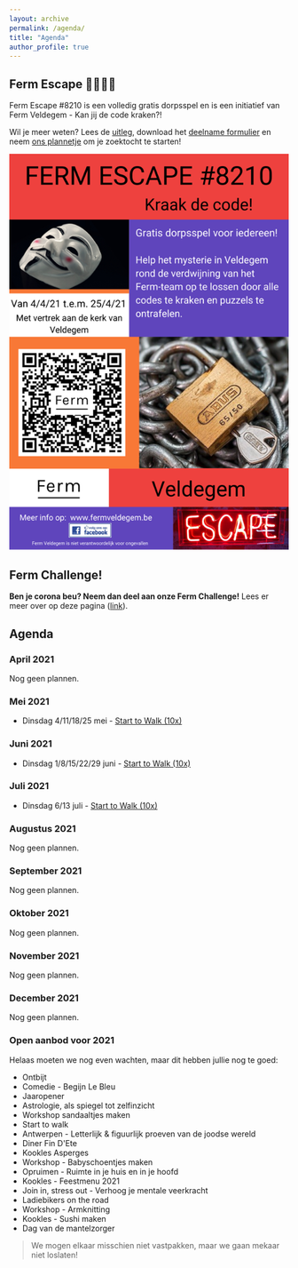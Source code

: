 ```yaml
---
layout: archive
permalink: /agenda/
title: "Agenda"
author_profile: true
---
```


## Ferm Escape 🕵️‍♀️🕵️‍♂️

Ferm Escape #8210 is een volledig gratis dorpsspel en is een initiatief van Ferm Veldegem - Kan jij de code kraken?!

Wil je meer weten? Lees de [uitleg](/assets/media/escape/Wat-is-Ferm-Escape-8210.pdf), download het [deelname formulier](/assets/media/escape/Deelnameformulier-Ferm-Escape-8210.pdf) en neem [ons plannetje](/assets/media/escape/Plan.pdf) om je zoektocht te starten!

![Flyer](/assets/media/escape/flyer.png)

## Ferm Challenge!

**Ben je corona beu? Neem dan deel aan onze Ferm Challenge!** Lees er meer over op deze pagina ([link](/challenges/)).

## Agenda

### April 2021

Nog geen plannen.

### Mei 2021

- Dinsdag 4/11/18/25 mei - [Start to Walk (10x)](/assets/media/agenda/2021-05-04-start-to-walk.jpg)

### Juni 2021

- Dinsdag 1/8/15/22/29 juni - [Start to Walk (10x)](/assets/media/agenda/2021-05-04-start-to-walk.jpg)

### Juli 2021

- Dinsdag 6/13 juli - [Start to Walk (10x)](/assets/media/agenda/2021-05-04-start-to-walk.jpg)

### Augustus 2021

Nog geen plannen.

### September 2021

Nog geen plannen.

### Oktober 2021

Nog geen plannen.

### November 2021

Nog geen plannen.

### December 2021

Nog geen plannen.

### Open aanbod voor 2021

Helaas moeten we nog even wachten, maar dit hebben jullie nog te goed:

- Ontbijt
- Comedie - Begijn Le Bleu
- Jaaropener
- Astrologie, als spiegel tot zelfinzicht
- Workshop sandaaltjes maken
- Start to walk
- Antwerpen - Letterlijk & figuurlijk proeven van de joodse wereld
- Diner Fin D'Ete
- Kookles Asperges
- Workshop - Babyschoentjes maken
- Opruimen - Ruimte in je huis en in je hoofd
- Kookles - Feestmenu 2021
- Join in, stress out - Verhoog je mentale veerkracht
- Ladiebikers on the road
- Workshop - Armknitting
- Kookles - Sushi maken
- Dag van de mantelzorger

> We mogen elkaar misschien niet vastpakken, maar we gaan mekaar niet loslaten!
